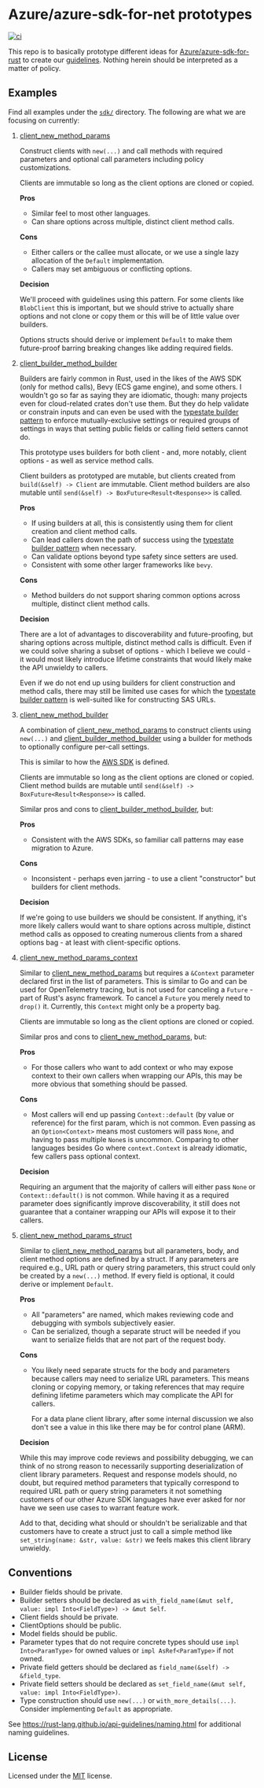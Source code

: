 # Azure/azure-sdk-for-net prototypes

[![ci](https://github.com/heaths/azure-sdk-for-rust-proto/actions/workflows/ci.yml/badge.svg?event=push)](https://github.com/heaths/azure-sdk-for-rust-proto/actions/workflows/ci.yml)

This repo is to basically prototype different ideas for [Azure/azure-sdk-for-rust] to create our [guidelines].
Nothing herein should be interpreted as a matter of policy.

## Examples

Find all examples under the [`sdk/`](sdk/) directory. The following are what we are focusing on currently:

1. [client_new_method_params]

   Construct clients with `new(...)` and call methods with required parameters and optional call parameters including policy customizations.

   Clients are immutable so long as the client options are cloned or copied.

   **Pros**

   * Similar feel to most other languages.
   * Can share options across multiple, distinct client method calls.

   **Cons**

   * Either callers or the callee must allocate, or we use a single lazy allocation of the `Default` implementation.
   * Callers may set ambiguous or conflicting options.

   **Decision**

   We'll proceed with guidelines using this pattern. For some clients like `BlobClient` this is important,
   but we should strive to actually share options and not clone or copy them or this will be of little value over builders.

   Options structs should derive or implement `Default` to make them future-proof barring breaking changes like adding required fields.

2. [client_builder_method_builder]

   Builders are fairly common in Rust, used in the likes of the AWS SDK (only for method calls), Bevy (ECS game engine),
   and some others. I wouldn't go so far as saying they are idiomatic, though: many projects even for cloud-related crates
   don't use them. But they do help validate or constrain inputs and can even be used with the
   [typestate builder pattern](https://gist.github.com/heaths/1eb608df947de5d5b47da0ee6a5a5c6d) to enforce
   mutually-exclusive settings or required groups of settings in ways that setting public fields or calling field setters
   cannot do.

   This prototype uses builders for both client - and, more notably, client options - as well as service method calls.

   Client builders as prototyped are mutable, but clients created from `build(&self) -> Client` are immutable.
   Client method builders are also mutable until `send(&self) -> BoxFuture<Result<Response>>` is called.

   **Pros**

   * If using builders at all, this is consistently using them for client creation and client method calls.
   * Can lead callers down the path of success using the [typestate builder pattern] when necessary.
   * Can validate options beyond type safety since setters are used.
   * Consistent with some other larger frameworks like `bevy`.

   **Cons**

   * Method builders do not support sharing common options across multiple, distinct client method calls.

   **Decision**

   There are a lot of advantages to discoverability and future-proofing, but sharing options across multiple, distinct method calls
   is difficult. Even if we could solve sharing a subset of options - which I believe we could - it would most likely
   introduce lifetime constraints that would likely make the API unwieldy to callers.

   Even if we do not end up using builders for client construction and method calls, there may still be limited use cases
   for which the [typestate builder pattern] is well-suited like for constructing SAS URLs.

3. [client_new_method_builder]

   A combination of [client_new_method_params] to construct clients using `new(...)` and [client_builder_method_builder]
   using a builder for methods to optionally configure per-call settings.

   This is similar to how the [AWS SDK](https://awslabs.github.io/aws-sdk-rust/) is defined.

   Clients are immutable so long as the client options are cloned or copied.
   Client method builds are mutable until `send(&self) -> BoxFuture<Result<Response>>` is called.

   Similar pros and cons to [client_builder_method_builder], but:

   **Pros**

   * Consistent with the AWS SDKs, so familiar call patterns may ease migration to Azure.

   **Cons**

   * Inconsistent - perhaps even jarring - to use a client "constructor" but builders for client methods.

   **Decision**

   If we're going to use builders we should be consistent. If anything, it's more likely callers would want to share options
   across multiple, distinct method calls as opposed to creating numerous clients from a shared options bag - at least with
   client-specific options.

4. [client_new_method_params_context]

   Similar to [client_new_method_params] but requires a `&Context` parameter declared first in the list of parameters.
   This is similar to Go and can be used for OpenTelemetry tracing, but is not used for canceling a `Future` - part of
   Rust's async framework. To cancel a `Future` you merely need to `drop()` it. Currently, this `Context` might only be
   a property bag.

   Clients are immutable so long as the client options are cloned or copied.

   Similar pros and cons to [client_new_method_params], but:

   **Pros**

   * For those callers who want to add context or who may expose context to their own callers when wrapping our APIs,
     this may be more obvious that something should be passed.

   **Cons**

   * Most callers will end up passing `Context::default` (by value or reference) for the first param, which is not common.
     Even passing as an `Option<Context>` means most customers will pass `None`, and having to pass multiple `None`s is uncommon.
     Comparing to other languages besides Go where `context.Context` is already idiomatic, few callers pass optional context.

   **Decision**

   Requiring an argument that the majority of callers will either pass `None` or `Context::default()` is not common.
   While having it as a required parameter does significantly improve discoverability, it still does not guarantee that a container
   wrapping our APIs will expose it to their callers.

5. [client_new_method_params_struct]

   Similar to [client_new_method_params] but all parameters, body, and client method options are defined by a struct.
   If any parameters are required e.g., URL path or query string parameters, this struct could only be created by a
   `new(...)` method. If every field is optional, it could derive or implement `Default`.

   **Pros**

   * All "parameters" are named, which makes reviewing code and debugging with symbols subjectively easier.
   * Can be serialized, though a separate struct will be needed if you want to serialize fields that are not part of the
     request body.

   **Cons**

   * You likely need separate structs for the body and parameters because callers may need to serialize URL parameters.
     This means cloning or copying memory, or taking references that may require defining lifetime parameters which
     may complicate the API for callers.

     For a data plane client library, after some internal discussion we also don't see a value in this like there may
     be for control plane (ARM).

    **Decision**

    While this may improve code reviews and possibility debugging, we can think of no strong reason to necessarily supporting
    deserialization of client library parameters. Request and response models should, no doubt, but required method parameters
    that typically correspond to required URL path or query string parameters it not something customers of our other
    Azure SDK languages have ever asked for nor have we seen use cases to warrant feature work.

    Add to that, deciding what should or shouldn't be serializable and that customers have to create a struct just to call a simple
    method like `set_string(name: &str, value: &str)` we feels makes this client library unwieldy.

[client_builder_method_builder]: sdk/client_builder_method_builder/examples/set_secret_client_builder.rs
[client_new_method_builder]: sdk/client_new_method_builder/examples/set_secret_method_builder.rs
[client_new_method_params]: sdk/client_new_method_params/examples/set_secret_params.rs
[client_new_method_params_context]: sdk/client_new_method_params_context/examples/set_secret_params_context.rs
[client_new_method_params_struct]: sdk/client_new_method_params_struct/examples/set_secret_params_struct.rs

## Conventions

* Builder fields should be private.
* Builder setters should be declared as `with_field_name(&mut self, value: impl Into<FieldType>) -> &mut Self`.
* Client fields should be private.
* ClientOptions should be public.
* Model fields should be public.
* Parameter types that do not require concrete types should use `impl Into<ParamType>` for owned values or `impl AsRef<ParamType>` if not owned.
* Private field getters should be declared as `field_name(&self) -> &field_type`.
* Private field setters should be declared as `set_field_name(&mut self, value: impl Into<FieldType>)`.
* Type construction should use `new(...)` or `with_more_details(...)`. Consider implementing `Default` as appropriate.

See <https://rust-lang.github.io/api-guidelines/naming.html> for additional naming guidelines.

## License

Licensed under the [MIT](LICENSE.txt) license.

[Azure/azure-sdk-for-rust]: https://github.com/Azure/azure-sdk-for-rust
[guidelines]: https://azure.github.io/azure-sdk/general_introduction.html
[typestate builder pattern]: https://gist.github.com/heaths/1eb608df947de5d5b47da0ee6a5a5c6d
